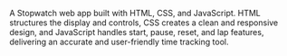 A Stopwatch web app built with HTML, CSS, and JavaScript. HTML structures the display and controls, CSS creates a clean and responsive design, and JavaScript handles start, pause, reset, and lap features, delivering an accurate and user-friendly time tracking tool.
